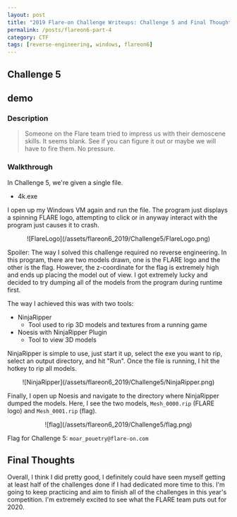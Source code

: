 ```yaml
---
layout: post
title: "2019 Flare-on Challenge Writeups: Challenge 5 and Final Thoughts"
permalink: /posts/flareon6-part-4
category: CTF
tags: [reverse-engineering, windows, flareon6]
---
```


## Challenge 5
## demo
### Description
> Someone on the Flare team tried to impress us with their demoscene skills. It seems blank. See if you can figure it out or maybe we will have to fire them. No pressure.

### Walkthrough
In Challenge 5, we're given a single file.
- 4k.exe

I open up my Windows VM again and run the file. The program just displays a spinning FLARE logo, attempting to click or in anyway interact with the program just causes it to crash.

<p align="center" markdown="1">
![FlareLogo](/assets/flareon6_2019/Challenge5/FlareLogo.png)
</p>

Spoiler: The way I solved this challenge required no reverse engineering. In this program, there are two models drawn, one is the FLARE logo and the other is the flag. However, the z-coordinate for the flag is extremely high and ends up placing the model out of view. I got extremely lucky and decided to try dumping all of the models from the program during runtime first.

The way I achieved this was with two tools:
- NinjaRipper
    * Tool used to rip 3D models and textures from a running game
- Noesis with NinjaRipper Plugin
    * Tool to view 3D models

NinjaRipper is simple to use, just start it up, select the exe you want to rip, select an output directory, and hit "Run". Once the file is running, I hit the hotkey to rip all models.

<p align="center" markdown="1">
![NinjaRipper](/assets/flareon6_2019/Challenge5/NinjaRipper.png)
</p>

Finally, I open up Noesis and navigate to the directory where NinjaRipper dumped the models. Here, I see the two models, `Mesh_0000.rip` (FLARE logo) and `Mesh_0001.rip` (flag). 

<p align="center" markdown="1">
![flag](/assets/flareon6_2019/Challenge5/flag.png)
</p>

Flag for Challenge 5: `moar_pouetry@flare-on.com`

## Final Thoughts

Overall, I think I did pretty good, I definitely could have seen myself getting at least half of the challenges done if I had dedicated more time to this. I'm going to keep practicing and aim to finish all of the challenges in this year's competition. I'm extremely excited to see what the FLARE team puts out for 2020.